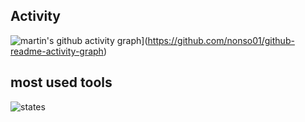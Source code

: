 






 

 




## Activity

![martin's github activity graph](https://github-readme-activity-graph.cyclic.app/graph?username=nonso01&theme=github)](https://github.com/nonso01/github-readme-activity-graph)


## most used tools
![states](https://github-readme-stats.vercel.app/api/top-langs?username=nonso01&layout=compact&&bg_color=454455&&text_color=fff)



